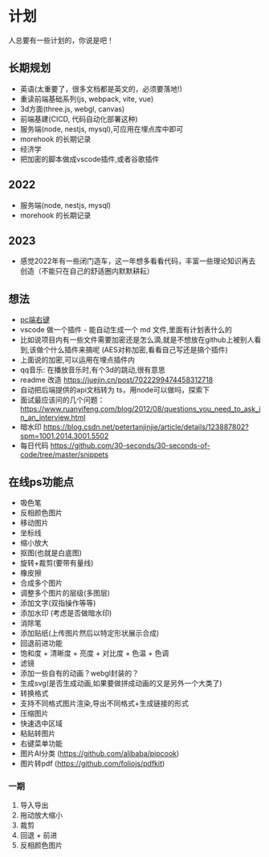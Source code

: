 # 计划
人总要有一些计划的，你说是吧！

## 长期规划
+ 英语(太重要了，很多文档都是英文的，必须要落地!)
+ 重读前端基础系列(js, webpack, vite, vue)
+ 3d方面(three.js, webgl, canvas)
+ 前端基建(CICD, 代码自动化部署这种)
+ 服务端(node, nestjs, mysql),可应用在埋点库中即可
+ morehook 的长期记录
+ 经济学
+ 把加密的脚本做成vscode插件,或者谷歌插件

## 2022
+ 服务端(node, nestjs, mysql)
+ morehook 的长期记录

## 2023
+ 感觉2022年有一些闭门造车，这一年想多看看代码，丰富一些理论知识再去创造（不能只在自己的舒适圈内默默耕耘）

## 想法
+ [pc端右键](https://github.com/buuing/right-menu)
+ vscode 做一个插件 - 能自动生成一个 md 文件,里面有计划表什么的
+ 比如说项目内有一些文件需要加密还是怎么滴,就是不想放在github上被别人看到,该做个什么插件来搞呢 (AES对称加密,看看自己写还是搞个插件)
+ 上面说的加密,可以运用在埋点插件内
+ qq音乐: 在播放音乐时,有个3d的跳动,很有意思
+ readme 改造 https://juejin.cn/post/7022299474458312718
+ 自动把后端提供的api文档转为 ts，用node可以做吗，探索下
+ 面试最应该问的几个问题：https://www.ruanyifeng.com/blog/2012/08/questions_you_need_to_ask_in_an_interview.html
+ 暗水印 https://blog.csdn.net/petertanjinjie/article/details/123887802?spm=1001.2014.3001.5502
+ 每日代码 https://github.com/30-seconds/30-seconds-of-code/tree/master/snippets

## 在线ps功能点
+ 吸色笔
+ 反相颜色图片
+ 移动图片
+ 坐标线
+ 缩小放大
+ 抠图(也就是白底图)
+ 旋转+裁剪(要带有量线)
+ 橡皮擦
+ 合成多个图片
+ 调整多个图片的层级(多图层)
+ 添加文字(双指操作等等)
+ 添加水印 (考虑是否做暗水印)
+ 消除笔
+ 添加贴纸(上传图片然后以特定形状展示合成)
+ 回退前进功能
+ 饱和度 + 清晰度 + 亮度 + 对比度 + 色温 + 色调
+ 滤镜
+ 添加一些自有的动画？webgl封装的？
+ 生成svg(是否生成动画,如果要做拼成动画的又是另外一个大类了)
+ 转换格式
+ 支持不同格式图片渲染,导出不同格式+生成链接的形式
+ 压缩图片
+ 快速选中区域
+ 粘贴转图片
+ 右键菜单功能
+ 图片AI分类 (https://github.com/alibaba/pipcook)
+ 图片转pdf (https://github.com/foliojs/pdfkit)

### 一期
1. 导入导出
2. 拖动放大缩小
3. 裁剪
4. 回退 + 前进
5. 反相颜色图片
